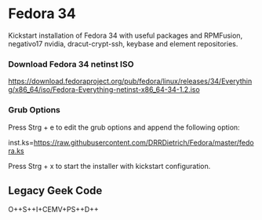 # Fedora 34

Kickstart installation of Fedora 34 with useful packages and RPMFusion, negativo17 nvidia, dracut-crypt-ssh, keybase and element repositories.

### Download Fedora 34 netinst ISO 

https://download.fedoraproject.org/pub/fedora/linux/releases/34/Everything/x86_64/iso/Fedora-Everything-netinst-x86_64-34-1.2.iso

### Grub Options

Press Strg + e to edit the grub options and append the following option:

inst.ks=https://raw.githubusercontent.com/DRRDietrich/Fedora/master/fedora.ks

Press Strg + x to start the installer with kickstart configuration.

## Legacy Geek Code

O++S++I+CEMV+PS++D++
